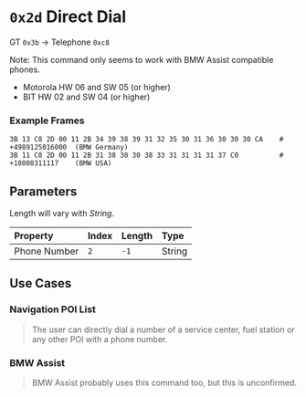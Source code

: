 # `0x2d` Direct Dial

GT `0x3b` → Telephone `0xc8`


Note: This command only seems to work with BMW Assist compatible phones.
- Motorola HW 06 and SW 05 (or higher)
- BIT HW 02 and SW 04 (or higher)

### Example Frames

    3B 13 C8 2D 00 11 2B 34 39 38 39 31 32 35 30 31 36 30 30 30 CA    # +4989125016000  (BMW Germany)
    3B 11 C8 2D 00 11 2B 31 38 30 30 38 33 31 31 31 31 37 C0          # +18008311117    (BMW USA)

## Parameters

Length will vary with *String*.

Property| Index |Length|Type
:-------|:------|:-----|:---
Phone Number| `2`   |`-1`|String


## Use Cases

### Navigation POI List

> The user can directly dial a number of a service center, fuel station or any other POI with a phone number. 

### BMW Assist

> BMW Assist probably uses this command too, but this is unconfirmed.